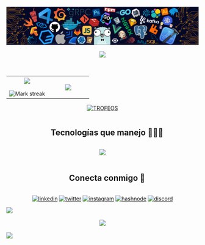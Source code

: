 ![Github Banner](https://github.com/Jaydeep-Yadav/Jaydeep-Yadav/blob/main/banner.png)
<p align="center"> <a href="https://github.com/DenverCoder1/readme-typing-svg"><img src="https://readme-typing-svg.herokuapp.com?font=Time+New+Roman&color=cyan&size=25&center=true&vCenter=true&width=600&height=100&lines=¡Bienvenido+a+mi+perfil!;Desarrollador+Front-End+Autodidacta,;Estudiante+de+Ingeniería+de+Sistemas,;Entusiasta+de+la+tecnología+y+el+aprendizaje,;Amante+de+los+retos+tecnológicos"></a> </p> <br> <!--- stats & Trophy (start) --> <p align="center"> <!--- stats (start) --> <table align="center"> <tr border="none"> <td width="50%" align="center"> <img align="center" src="https://github-readme-stats.vercel.app/api?username=1010nishant&theme=dark&show_icons=true&count_private=true" /> <br></br> <img title="🔥 Estadísticas de racha para tu perfil" alt="Mark streak" src="https://github-readme-streak-stats.herokuapp.com/?user=1010nishant&theme=dark&hide_border=false" /> </td> <td width="50%" align="center"> <img align="center" src="https://github-readme-stats.anuraghazra1.vercel.app/api/top-langs/?username=1010nishant&theme=dark&hide_border=false&no-bg=true&no-frame=true&langs_count=10" /> </td> </tr> </table> <!--- stats (end) --> <!--- trophy (start) --> <div align=center> <a href="https://github.com/ryo-ma/github-profile-trophy" title="Ir a la fuente"> <img align="center" width=84% src="https://github-profile-trophy.vercel.app/?username=1010nishant&theme=radical&row=1&column=7&margin-h=15&margin-w=5&no-bg=true" alt="TROFEOS" /> </a> </div> <!--- trophy (start) --> </p> <!--- stats (end) --> <!--h1 sin borde inferior--> <div id="user-content-toc"> <ul align="center"> <summary><h2 style="display: inline-block">Tecnologías que manejo 👨🏻‍💻</h2></summary> </ul> </div> <!--iconos del stack tecnológico--> <p align="center"> <a href="https://skillicons.dev"> <img src="https://skillicons.dev/icons?i=git,aws,cpp,css,discord,docker,postgres,prisma,pug,dynamodb,express,figma,firebase,redis,github,html,java,js,linux,md,materialui,nginx,mongodb,mysql,nextjs,nodejs,postman,py,react,redux,tailwind,ts,vscode,kubernetes&perline=14" /> </a> </p> <!-- Conecta conmigo --> <!--h2 sin borde inferior--> <div id="user-content-toc"> <ul align="center"> <summary><h2 style="display: inline-block">Conecta conmigo 🤝</h2></summary> </ul> </div> <!--iconos y enlaces--> <p align="center"> <a href="https://www.linkedin.com/in/1010nishant/" target="blank"><img align="center" src="https://user-images.githubusercontent.com/88904952/234979284-68c11d7f-1acc-4f0c-ac78-044e1037d7b0.png" alt="linkedin" height="50" width="50" /></a> <a href="https://twitter.com/1010nishant" target="blank"><img align="center" src="https://user-images.githubusercontent.com/88904952/234980676-61bfb021-ecc8-48f7-88e6-34c1b06c4a58.png" alt="twitter" height="50" width="50" /></a> <a href="https://www.instagram.com/nishant.jangir.1010/" target="blank"><img align="center" src="https://user-images.githubusercontent.com/88904952/234981169-2dd1e58f-4b7e-468c-8213-034ba62156c3.png" alt="instagram" height="50" width="50" /></a> <a href="https://1010nishant.hashnode.dev/" target="blank"><img align="center" src="https://user-images.githubusercontent.com/88904952/234982196-562aea17-5532-4550-8c08-1c7cb994a541.png" alt="hashnode" height="50" width="50" /></a> <a href="https://discordapp.com/users/957722095381540874" target="blank"><img align="center" src="https://user-images.githubusercontent.com/88904952/234982627-019fd336-6248-453c-9b05-97c13fd1d207.png" alt="discord" height="50" width="50" /></a> </p> <!--contador de visitas al perfil--> <div align="center">


</div> <!--divisor horizontal (gradiente)--> <img src="https://user-images.githubusercontent.com/73097560/115834477-dbab4500-a447-11eb-908a-139a6edaec5c.gif">


<!--profile visit count-->
<div align="center">
  
[![](https://visitcount.itsvg.in/api?id=1010nishant&icon=3&color=6)](https://visitcount.itsvg.in)
  
</div>


<!--horizontal divider(gradiant)-->
<img src="https://user-images.githubusercontent.com/73097560/115834477-dbab4500-a447-11eb-908a-139a6edaec5c.gif">
